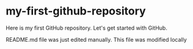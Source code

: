 # my-first-github-repository
Here is my first GitHub repository. Let's get started with GitHub.

README.md file was just edited manually. This file was modified locally
